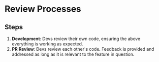 # Review Processes

## Steps
1. **Development**: Devs review their own code, ensuring the above everything is working as expected.
2. **PR Review**: Devs review each other's code. Feedback is provided and addressed as long as it is relevant to the feature in question.